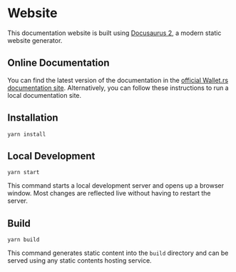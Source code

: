 # Website

This documentation website is built using [Docusaurus 2](https://docusaurus.io/), a modern static website generator.

## Online Documentation

You can find the latest version of the documentation in the [official Wallet.rs documentation site](https://wallet-lib.docs.iota.org/docs/). Alternatively, you can follow these instructions to run a local documentation site. 

## Installation

```console
yarn install
```

## Local Development

```console
yarn start
```

This command starts a local development server and opens up a browser window. Most changes are reflected live without having to restart the server.

## Build

```console
yarn build
```

This command generates static content into the `build` directory and can be served using any static contents hosting service.
